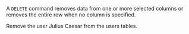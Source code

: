 A `DELETE` command removes data from one or more selected columns or removes the entire row when no column is specified.

Remove the user Julius Caesar from the users tables.
